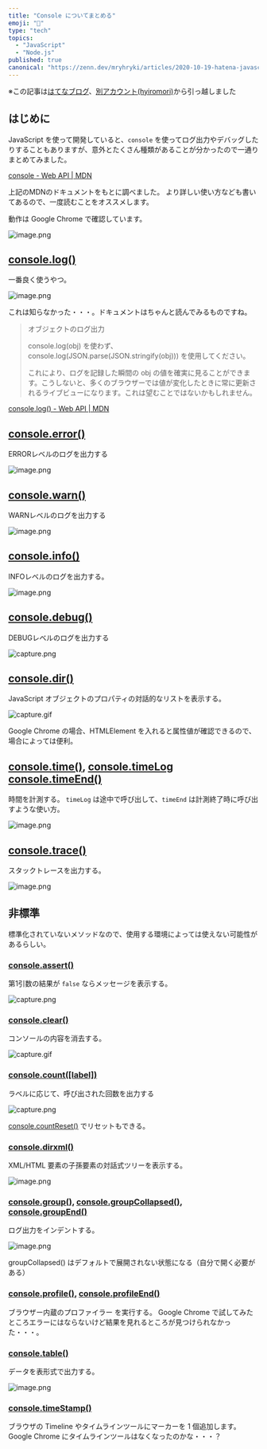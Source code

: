 ```yaml
---
title: "Console についてまとめる"
emoji: "🚚"
type: "tech"
topics:
  - "JavaScript"
  - "Node.js"
published: true
canonical: "https://zenn.dev/mryhryki/articles/2020-10-19-hatena-javascript-console"
---
```


※この記事は[はてなブログ](https://hyiromori.hateblo.jp/entry/2020/10/19/054629)、[別アカウント(hyiromori)](https://zenn.dev/hyiromori/articles/hatena-20201019-054629)から引っ越しました

## はじめに

JavaScript を使って開発していると、`console` を使ってログ出力やデバッグしたりすることもありますが、意外とたくさん種類があることが分かったので一通りまとめてみました。

[console - Web API | MDN](https://developer.mozilla.org/ja/docs/Web/API/console)

上記のMDNのドキュメントをもとに調べました。
より詳しい使い方なども書いてあるので、一度読むことをオススメします。

動作は Google Chrome で確認しています。

![image.png](https://i.gyazo.com/a224de296110c3e3c43b11e06c56ded3.png)

## [console.log()](https://developer.mozilla.org/ja/docs/Web/API/Console/log)

一番良く使うやつ。

![image.png](https://i.gyazo.com/eb7b0f75bb40d377f24123ba175a30f6.png)

これは知らなかった・・・。ドキュメントはちゃんと読んでみるものですね。

> オブジェクトのログ出力
>
> console.log(obj) を使わず、 console.log(JSON.parse(JSON.stringify(obj))) を使用してください。
>
> これにより、ログを記録した瞬間の obj の値を確実に見ることができます。こうしないと、多くのブラウザーでは値が変化したときに常に更新されるライブビューになります。これは望むことではないかもしれません。

[console.log() - Web API | MDN](https://developer.mozilla.org/ja/docs/Web/API/Console/log)

## [console.error()](https://developer.mozilla.org/ja/docs/Web/API/Console/error)

ERRORレベルのログを出力する

![image.png](https://i.gyazo.com/0561323bdabb97e30151e2f5d84b8dbe.png)



## [console.warn()](https://developer.mozilla.org/ja/docs/Web/API/Console/warn)

WARNレベルのログを出力する

![image.png](https://i.gyazo.com/7b3795f64dd2f6dbef3674e936e002d9.png)



## [console.info()](https://developer.mozilla.org/ja/docs/Web/API/Console/info)

INFOレベルのログを出力する。

![image.png](https://i.gyazo.com/5e62df434ebf189c2e9a7a405ecb8a5b.png)



## [console.debug()](https://developer.mozilla.org/ja/docs/Web/API/Console/debug)

DEBUGレベルのログを出力する

![capture.png](https://i.gyazo.com/7153e4cd6811546858a1537752ff1b99.png)



## [console.dir()](https://developer.mozilla.org/ja/docs/Web/API/Console/dir)

JavaScript オブジェクトのプロパティの対話的なリストを表示する。

![capture.gif](https://i.gyazo.com/6ee1974bdd65a1bcfbf0c3b29762b660.gif)

Google Chrome の場合、HTMLElement を入れると属性値が確認できるので、場合によっては便利。



## [console.time()](https://developer.mozilla.org/ja/docs/Web/API/Console/time), [console.timeLog](https://developer.mozilla.org/ja/docs/Web/API/Console/timeLog) [console.timeEnd()](https://developer.mozilla.org/ja/docs/Web/API/Console/timeEnd)

時間を計測する。
`timeLog` は途中で呼び出して、`timeEnd` は計測終了時に呼び出すような使い方。

![image.png](https://i.gyazo.com/69f23de85ea75e936a5c6185c868fffc.png)



## [console.trace()](https://developer.mozilla.org/ja/docs/Web/API/Console/trace)

スタックトレースを出力する。

![image.png](https://i.gyazo.com/d50f4e3fc954bc27522b09a12c2e47d7.png)



## 非標準

標準化されていないメソッドなので、使用する環境によっては使えない可能性があるらしい。

### [console.assert()](https://developer.mozilla.org/ja/docs/Web/API/Console/assert)

第1引数の結果が `false` ならメッセージを表示する。

![capture.png](https://i.gyazo.com/c182790136965322f7c7f6ae09072853.png)

### [console.clear()](https://developer.mozilla.org/ja/docs/Web/API/Console/clear)

コンソールの内容を消去する。

![capture.gif](https://i.gyazo.com/6cc947131c548859857d87b067e578ca.gif)

### [console.count([label])](https://developer.mozilla.org/ja/docs/Web/API/Console/count)

ラベルに応じて、呼び出された回数を出力する

![capture.png](https://i.gyazo.com/5bc0e7ab263a6fb621c78a43d27506af.png)

[console.countReset()](https://developer.mozilla.org/ja/docs/Web/API/Console/countReset) でリセットもできる。

### [console.dirxml()](https://developer.mozilla.org/ja/docs/Web/API/Console/dirxml)

XML/HTML 要素の子孫要素の対話式ツリーを表示する。

![image.png](https://i.gyazo.com/c3b248dbd59c48f6e771be4c75d4d88e.png)

### [console.group()](https://developer.mozilla.org/ja/docs/Web/API/Console/group), [console.groupCollapsed()](https://developer.mozilla.org/ja/docs/Web/API/Console/groupCollapsed), [console.groupEnd()](https://developer.mozilla.org/ja/docs/Web/API/Console/groupEnd)

ログ出力をインデントする。

![image.png](https://i.gyazo.com/959ab8b878c96b35f91b0ac9fb3a2eb2.png)

groupCollapsed() はデフォルトで展開されない状態になる（自分で開く必要がある）

### [console.profile()](https://developer.mozilla.org/ja/docs/Web/API/Console/profile), [console.profileEnd()](https://developer.mozilla.org/ja/docs/Web/API/Console/profileEnd)

ブラウザー内蔵のプロファイラー を実行する。
Google Chrome で試してみたところエラーにはならないけど結果を見れるところが見つけられなかった・・・。

### [console.table()](https://developer.mozilla.org/ja/docs/Web/API/Console/table)

データを表形式で出力する。

![image.png](https://i.gyazo.com/587a8480a6502e47702f4c7c634f9c95.png)


### [console.timeStamp()](https://developer.mozilla.org/ja/docs/Web/API/Console/timeStamp)

ブラウザの Timeline やタイムラインツールにマーカーを 1 個追加します。
Google Chrome にタイムラインツールはなくなったのかな・・・？

